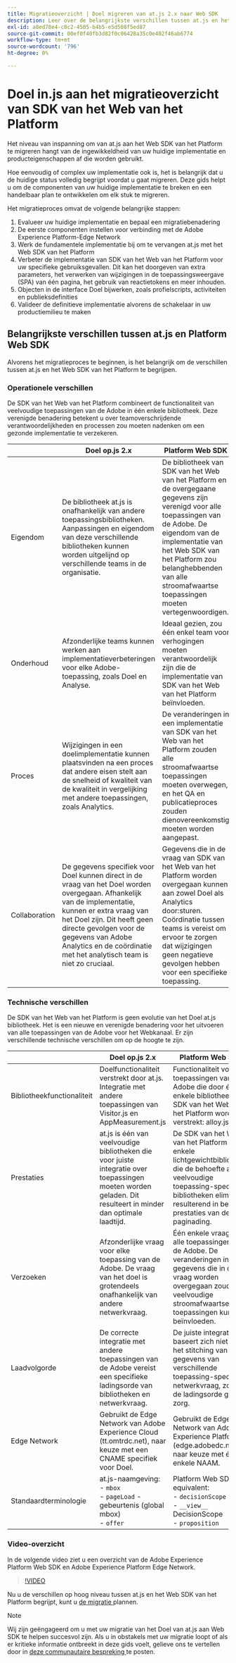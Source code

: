 ```yaml
---
title: Migratieoverzicht | Doel migreren van at.js 2.x naar Web SDK
description: Leer over de belangrijkste verschillen tussen at.js en het Web SDK van het Platform en hoe te om uw migratieinspanning te plannen.
exl-id: a8ed78e4-c8c2-4505-b4b5-e5d508f5ed87
source-git-commit: 00ef0f40fb3d82f0c06428a35c0e402f46ab6774
workflow-type: tm+mt
source-wordcount: '796'
ht-degree: 0%

---
```


# Doel in.js aan het migratieoverzicht van SDK van het Web van het Platform

Het niveau van inspanning om van at.js aan het Web SDK van het Platform te migreren hangt van de ingewikkeldheid van uw huidige implementatie en producteigenschappen af die worden gebruikt.

Hoe eenvoudig of complex uw implementatie ook is, het is belangrijk dat u de huidige status volledig begrijpt voordat u gaat migreren. Deze gids helpt u om de componenten van uw huidige implementatie te breken en een handelbaar plan te ontwikkelen om elk stuk te migreren.

Het migratieproces omvat de volgende belangrijke stappen:

1. Evalueer uw huidige implementatie en bepaal een migratiebenadering
1. De eerste componenten instellen voor verbinding met de Adobe Experience Platform-Edge Network
1. Werk de fundamentele implementatie bij om te vervangen at.js met het Web SDK van het Platform
1. Verbeter de implementatie van SDK van het Web van het Platform voor uw specifieke gebruiksgevallen. Dit kan het doorgeven van extra parameters, het verwerken van wijzigingen in de toepassingsweergave (SPA) van één pagina, het gebruik van reactietokens en meer inhouden.
1. Objecten in de interface Doel bijwerken, zoals profielscripts, activiteiten en publieksdefinities
1. Valideer de definitieve implementatie alvorens de schakelaar in uw productiemilieu te maken

## Belangrijkste verschillen tussen at.js en Platform Web SDK

Alvorens het migratieproces te beginnen, is het belangrijk om de verschillen tussen at.js en het Web SDK van het Platform te begrijpen.

### Operationele verschillen

De SDK van het Web van het Platform combineert de functionaliteit van veelvoudige toepassingen van de Adobe in één enkele bibliotheek. Deze verenigde benadering betekent u over teamoverschrijdende verantwoordelijkheden en processen zou moeten nadenken om een gezonde implementatie te verzekeren.

| | Doel op.js 2.x | Platform Web SDK |
|---|---|---|
| Eigendom | De bibliotheek at.js is onafhankelijk van andere toepassingsbibliotheken. Aanpassingen en eigendom van deze verschillende bibliotheken kunnen worden uitgelijnd op verschillende teams in de organisatie. | De bibliotheek van SDK van het Web van het Platform en de overgegaane gegevens zijn verenigd voor alle toepassingen van de Adobe. De eigendom van de implementatie van het Web SDK van het Platform zou belanghebbenden van alle stroomafwaartse toepassingen moeten vertegenwoordigen. |
| Onderhoud | Afzonderlijke teams kunnen werken aan implementatieverbeteringen voor elke Adobe-toepassing, zoals Doel en Analyse. | Ideaal gezien, zou één enkel team voor verhogingen moeten verantwoordelijk zijn die de implementatie van SDK van het Web van het Platform beïnvloeden. |
| Proces | Wijzigingen in een doelimplementatie kunnen plaatsvinden na een proces dat andere eisen stelt aan de snelheid of kwaliteit van de kwaliteit in vergelijking met andere toepassingen, zoals Analytics. | De veranderingen in een implementatie van SDK van het Web van het Platform zouden alle stroomafwaartse toepassingen moeten overwegen, en het QA en publicatieproces zouden dienovereenkomstig moeten worden aangepast. |
| Collaboration | De gegevens specifiek voor Doel kunnen direct in de vraag van het Doel worden overgegaan. Afhankelijk van de implementatie, kunnen er extra vraag van het Doel zijn. Dit heeft geen directe gevolgen voor de gegevens van Adobe Analytics en de coördinatie met het analytisch team is niet zo cruciaal. | Gegevens die in de vraag van SDK van het Web van het Platform worden overgegaan kunnen aan zowel Doel als Analytics door:sturen. Coördinatie tussen teams is vereist om ervoor te zorgen dat wijzigingen geen negatieve gevolgen hebben voor een specifieke toepassing. |

### Technische verschillen

De SDK van het Web van het Platform is geen evolutie van het Doel at.js bibliotheek. Het is een nieuwe en verenigde benadering voor het uitvoeren van alle toepassingen van de Adobe voor het Webkanaal. Er zijn verschillende technische verschillen om op de hoogte te zijn.

| | Doel op.js 2.x | Platform Web SDK |
|---|---|---|
| Bibliotheekfunctionaliteit | Doelfunctionaliteit verstrekt door at.js. Integratie met andere toepassingen van Visitor.js en AppMeasurement.js | Functionaliteit voor alle toepassingen van de Adobe die door één enkele bibliotheek van SDK van het Web van het Platform worden verstrekt: alloy.js |
| Prestaties | at.js is één van veelvoudige bibliotheken die voor juiste integratie over toepassingen moeten worden geladen. Dit resulteert in minder dan optimale laadtijd. | De SDK van het Web van het Platform is één enkele lichtgewichtbibliotheek die de behoefte aan veelvoudige toepassing-specifieke bibliotheken elimineert resulterend in betere prestaties van de paginading. |
| Verzoeken | Afzonderlijke vraag voor elke toepassing van de Adobe. De vraag van het doel is grotendeels onafhankelijk van andere netwerkvraag. | Één enkele vraag voor alle toepassingen van de Adobe. De veranderingen in de gegevens die in deze vraag worden overgegaan zouden veelvoudige stroomafwaartse toepassingen kunnen beïnvloeden. |
| Laadvolgorde | De correcte integratie met andere toepassingen van de Adobe vereist een specifieke ladingsorde van bibliotheken en netwerkvraag. | De juiste integratie baseert zich niet op het stitching van gegevens van verschillende toepassing-specifieke netwerkvraag, zodat is de ladingsorde geen zorg. |
| Edge Network | Gebruikt de Edge Network van Adobe Experience Cloud (tt.omtrdc.net), naar keuze met een CNAME specifiek voor Doel. | Gebruikt de Edge Network van Adobe Experience Platform (edge.adobedc.net), naar keuze met één enkele NAAM. |
| Standaardterminologie | at.js-naamgeving: <br> - `mbox` <br> - `pageLoad` -gebeurtenis (global mbox) <br> - `offer` | Platform Web SDK-equivalent: <br> - `decisionScope` <br> - `__view__` DecisionScope <br> - `proposition` |

### Video-overzicht

In de volgende video ziet u een overzicht van de Adobe Experience Platform Web SDK en Adobe Experience Platform Edge Network.

>[!VIDEO](https://video.tv.adobe.com/v/34141/?learn=on)

Nu u de verschillen op hoog niveau tussen at.js en het Web SDK van het Platform begrijpt, kunt u [ de migratie ](plan-migration.md) plannen.

>[!NOTE]
>
>Wij zijn geëngageerd om u met uw migratie van het Doel van at.js aan Web SDK te helpen succesvol zijn. Als u in obstakels met uw migratie loopt of als er kritieke informatie ontbreekt in deze gids voelt, gelieve ons te vertellen door in [ deze communautaire bespreking ](https://experienceleaguecommunities.adobe.com/t5/adobe-experience-platform-data/tutorial-discussion-migrate-target-from-at-js-to-web-sdk/m-p/575587#M463) te posten.
